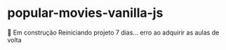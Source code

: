 # popular-movies-vanilla-js


:construction: Em construção
Reiniciando projeto 7 dias...
erro ao adquirir as aulas de volta
